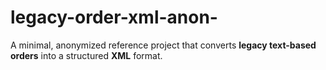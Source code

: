 # legacy-order-xml-anon-
A minimal, anonymized reference project that converts **legacy text-based orders** into a structured **XML** format.
